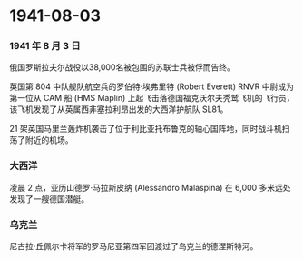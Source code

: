 # 1941-08-03

### 1941 年 8 月 3 日

俄国罗斯拉夫尔战役以38,000名被包围的苏联士兵被俘而告终。

英国第 804 中队舰队航空兵的罗伯特·埃弗里特 (Robert Everett) RNVR
中尉成为第一位从 CAM 船 (HMS Maplin)
上起飞击落德国福克沃尔夫秃鹫飞机的飞行员，该飞机发现了从英属西非塞拉利昂出发的大西洋护航队
SL81。

21
架英国马里兰轰炸机袭击了位于利比亚托布鲁克的轴心国阵地，同时战斗机扫荡了附近的机场。

### 大西洋

凌晨 2 点，亚历山德罗·马拉斯皮纳 (Alessandro Malaspina) 在 6,000
多米远处发现了一艘德国潜艇。

### 乌克兰

尼古拉·丘佩尔卡将军的罗马尼亚第四军团渡过了乌克兰的德涅斯特河。
